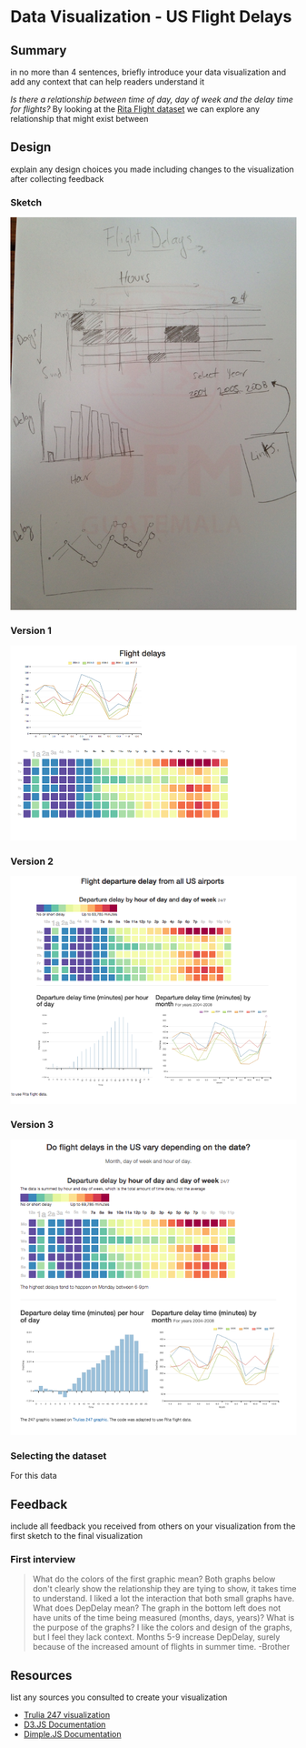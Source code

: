 # Data Visualization - US Flight Delays

## Summary
in no more than 4 sentences, briefly introduce your data visualization and add any context that can help readers understand it

*Is there a relationship between time of day, day of week and the delay time for flights?* By looking at the [Rita Flight dataset]() we can explore any relationship that might exist between

## Design
explain any design choices you made including changes to the visualization after collecting feedback

### Sketch

![Sketch](/img/visualization_sketch.jpg)

### Version 1

![Version 1](/img/visualization_v1.png)

### Version 2

![Version 1](/img/visualization_v2.png)

### Version 3

![Version 1](/img/visualization_v3.png)

### Selecting the dataset
For this data

## Feedback
include all feedback you received from others on your visualization from the first sketch to the final visualization

### First interview
> What do the colors of the first graphic mean?
Both graphs below don't clearly show the relationship they are tying to show, it takes time to understand.
I liked a lot the interaction that both small graphs have.
What does DepDelay mean?
The graph in the bottom left does not have units of the time being measured (months, days, years)?
What is the purpose of the graphs?
I like the colors and design of the graphs, but I feel they lack context.
Months 5-9 increase DepDelay, surely because of the increased amount of flights in summer time.
> -Brother



## Resources
list any sources you consulted to create your visualization

- [Trulia 247 visualization](http://www.trulia.com/vis/tru247/)
- [D3.JS Documentation](d3js.org)
- [Dimple.JS Documentation](http://dimplejs.org/)
